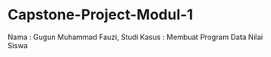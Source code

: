 # Capstone-Project-Modul-1
Nama : Gugun Muhammad Fauzi,
Studi Kasus : Membuat Program Data Nilai Siswa
